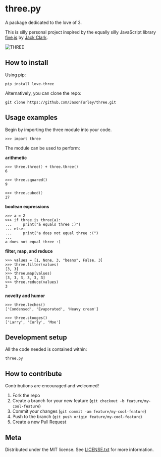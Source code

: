 # three.py
A package dedicated to the love of 3. 

This is silly personal project inspired by the equally silly JavaScript library [five.js](https://github.com/jackdclark/five) by [Jack Clark](https://github.com/jackdclark/).


![THREE](https://www.clker.com/cliparts/3/1/p/f/N/4/tow-md.png)

## How to install
Using pip:
```
pip install love-three
```

Alternatively, you can clone the repo:
```
git clone https://github.com/JasonTurley/three.git
```

## Usage examples
Begin by importing the three module into your code.
```
>>> import three
```

The module can be used to perform:

**arithmetic**
```
>>> three.three() + three.three() 
6
```
```
>>> three.squared()
9
```
```
>>> three.cubed()
27
```

**boolean expressions**
```
>>> a = 2
>>> if three.is_three(a):
...     print("a equals three :)")
... else:
...     print("a does not equal three :(")
... 
a does not equal three :(
```

**filter, map, and reduce**
```
>>> values = [1, None, 3, "beans", False, 3]
>>> three.filter(values)
[3, 3]
>>> three.map(values)
[3, 3, 3, 3, 3, 3]
>>> three.reduce(values)
3   
```

**novelty and humor**
```
>>> three.leches()
['Condensed', 'Evaporated', 'Heavy cream']
```
```
>>> three.stooges()
['Larry', 'Curly', 'Moe']
```

## Development setup
All the code needed is contained within:
```
three.py
```

## How to contribute
Contributions are encouraged and welcomed!

1. Fork the repo 
2. Create a branch for your new feature (```git checkout -b feature/my-cool-feature```)
3. Commit your changes (```git commit -am feature/my-cool-feature```)  
4. Push to the branch (```git push origin feature/my-cool-feature```)
5. Create a new Pull Request

## Meta
Distributed under the MIT license. See [LICENSE.txt](https://github.com/JasonTurley/three/edit/master/LICENSE.txt) for more information.

